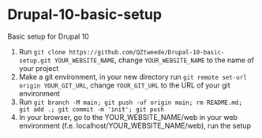 # Drupal-10-basic-setup
Basic setup for Drupal 10

1. Run ```git clone https://github.com/QZtweede/Drupal-10-basic-setup.git YOUR_WEBSITE_NAME```, change ```YOUR_WEBSITE_NAME``` to the name of your project
2. Make a git environment, in your new directory run ```git remote set-url origin YOUR_GIT_URL```, change ```YOUR_GIT_URL``` to the URL of your git environment
3. Run ```git branch -M main; git push -uf origin main; rm README.md; git add .; git commit -m 'init'; git push```
4. In your browser, go to the YOUR_WEBSITE_NAME/web in your web environment (f.e. localhost/YOUR_WEBSITE_NAME/web), run the setup
